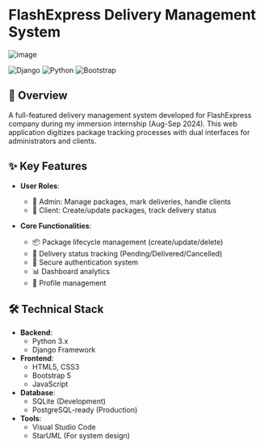# FlashExpress Delivery Management System
![image](djangoenv/welcm.png)

![Django](https://img.shields.io/badge/Django-092E20?style=for-the-badge&logo=django&logoColor=white)
![Python](https://img.shields.io/badge/Python-3776AB?style=for-the-badge&logo=python&logoColor=white)
![Bootstrap](https://img.shields.io/badge/Bootstrap-563D7C?style=for-the-badge&logo=bootstrap&logoColor=white)

## 📌 Overview
A full-featured delivery management system developed for FlashExpress company during my immersion internship (Aug-Sep 2024). This web application digitizes package tracking processes with dual interfaces for administrators and clients.

## ✨ Key Features
- **User Roles**:
  - 👔 Admin: Manage packages, mark deliveries, handle clients
  - 👥 Client: Create/update packages, track delivery status

- **Core Functionalities**:
  - 📦 Package lifecycle management (create/update/delete)
  - 🚚 Delivery status tracking (Pending/Delivered/Cancelled)
  - 🔐 Secure authentication system
  - 📊 Dashboard analytics
  - 👤 Profile management

## 🛠️ Technical Stack
- **Backend**: 
  - Python 3.x
  - Django Framework
- **Frontend**:
  - HTML5, CSS3
  - Bootstrap 5
  - JavaScript
- **Database**: 
  - SQLite (Development)
  - PostgreSQL-ready (Production)
- **Tools**:
  - Visual Studio Code
  - StarUML (For system design)

